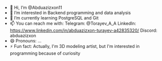 - 👋 Hi, I’m @Abduazizxon11
- 👀 I’m interested in Backend programming and data analysis
- 🌱 I’m currently learning PostgreSQL and Git
- 📫 You can reach me with:
Telegram: @Torayev_A_A
LinkedIn: https://www.linkedin.com/in/abduazizxon-turayev-a42835320/
Discord: abduazizxon
- 😄 Pronouns: ...
- ⚡ Fun fact: Actually, I'm 3D modeling artist, but I'm interested in programming because of curiosity

<!---
Abduazizxon11/Abduazizxon11 is a ✨ special ✨ repository because its `README.md` (this file) appears on your GitHub profile.
You can click the Preview link to take a look at your changes.
--->
